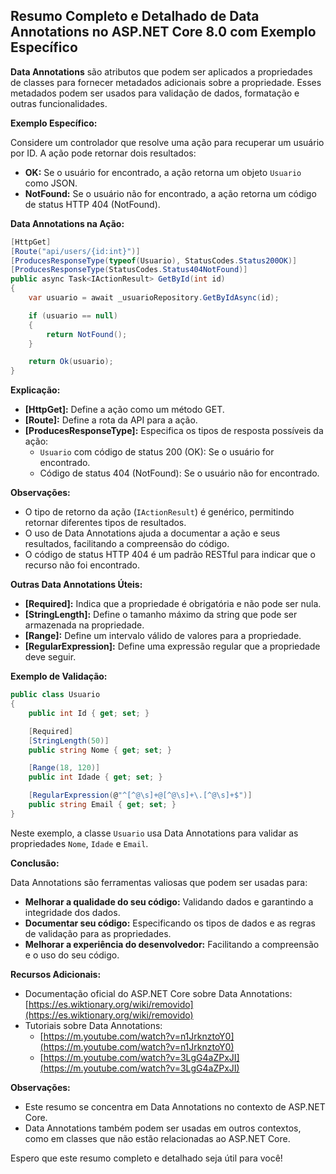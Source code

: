 ## **Resumo Completo e Detalhado de Data Annotations no ASP.NET Core 8.0 com Exemplo Específico**

**Data Annotations** são atributos que podem ser aplicados a propriedades de classes para fornecer metadados adicionais sobre a propriedade. Esses metadados podem ser usados para validação de dados, formatação e outras funcionalidades.

**Exemplo Específico:**

Considere um controlador que resolve uma ação para recuperar um usuário por ID. A ação pode retornar dois resultados:

* **OK:** Se o usuário for encontrado, a ação retorna um objeto `Usuario` como JSON.
* **NotFound:** Se o usuário não for encontrado, a ação retorna um código de status HTTP 404 (NotFound).

**Data Annotations na Ação:**

```csharp
[HttpGet]
[Route("api/users/{id:int}")]
[ProducesResponseType(typeof(Usuario), StatusCodes.Status200OK)]
[ProducesResponseType(StatusCodes.Status404NotFound)]
public async Task<IActionResult> GetById(int id)
{
    var usuario = await _usuarioRepository.GetByIdAsync(id);

    if (usuario == null)
    {
        return NotFound();
    }

    return Ok(usuario);
}
```

**Explicação:**

* **[HttpGet]:** Define a ação como um método GET.
* **[Route]:** Define a rota da API para a ação.
* **[ProducesResponseType]:** Especifica os tipos de resposta possíveis da ação:
    * `Usuario` com código de status 200 (OK): Se o usuário for encontrado.
    * Código de status 404 (NotFound): Se o usuário não for encontrado.

**Observações:**

* O tipo de retorno da ação (`IActionResult`) é genérico, permitindo retornar diferentes tipos de resultados.
* O uso de Data Annotations ajuda a documentar a ação e seus resultados, facilitando a compreensão do código.
* O código de status HTTP 404 é um padrão RESTful para indicar que o recurso não foi encontrado.

**Outras Data Annotations Úteis:**

* **[Required]:** Indica que a propriedade é obrigatória e não pode ser nula.
* **[StringLength]:** Define o tamanho máximo da string que pode ser armazenada na propriedade.
* **[Range]:** Define um intervalo válido de valores para a propriedade.
* **[RegularExpression]:** Define uma expressão regular que a propriedade deve seguir.

**Exemplo de Validação:**

```csharp
public class Usuario
{
    public int Id { get; set; }

    [Required]
    [StringLength(50)]
    public string Nome { get; set; }

    [Range(18, 120)]
    public int Idade { get; set; }

    [RegularExpression(@"^[^@\s]+@[^@\s]+\.[^@\s]+$")]
    public string Email { get; set; }
}
```

Neste exemplo, a classe `Usuario` usa Data Annotations para validar as propriedades `Nome`, `Idade` e `Email`.

**Conclusão:**

Data Annotations são ferramentas valiosas que podem ser usadas para:

* **Melhorar a qualidade do seu código:** Validando dados e garantindo a integridade dos dados.
* **Documentar seu código:** Especificando os tipos de dados e as regras de validação para as propriedades.
* **Melhorar a experiência do desenvolvedor:** Facilitando a compreensão e o uso do seu código.

**Recursos Adicionais:**

* Documentação oficial do ASP.NET Core sobre Data Annotations: [https://es.wiktionary.org/wiki/removido](https://es.wiktionary.org/wiki/removido)
* Tutoriais sobre Data Annotations:
    * [https://m.youtube.com/watch?v=n1JrknztoY0](https://m.youtube.com/watch?v=n1JrknztoY0)
    * [https://m.youtube.com/watch?v=3LgG4aZPxJI](https://m.youtube.com/watch?v=3LgG4aZPxJI)

**Observações:**

* Este resumo se concentra em Data Annotations no contexto de ASP.NET Core.
* Data Annotations também podem ser usadas em outros contextos, como em classes que não estão relacionadas ao ASP.NET Core.

Espero que este resumo completo e detalhado seja útil para você!
